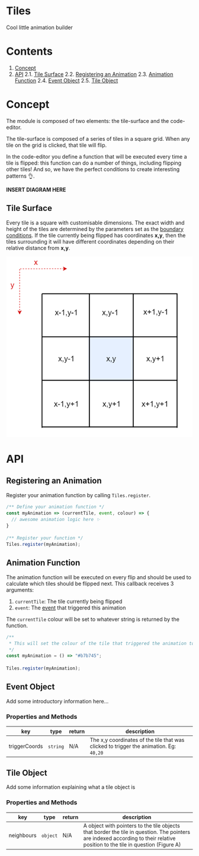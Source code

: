 # Tiles

Cool little animation builder

# Contents

1.  [Concept](#concept)
2.  [API](#api)
    2.1. [Tile Surface](#tile-surface)
    2.2. [Registering an Animation](#registering-an-animation)
    2.3. [Animation Function](#animation-function)
    2.4. [Event Object](#event-object)
    2.5. [Tile Object](#tile-object)

# Concept

The module is composed of two elements: the tile-surface and the code-editor.

The tile-surface is composed of a series of tiles in a square grid. When any tile on the grid is clicked, that tile will flip.

In the code-editor you define a function that will be executed every time a tile is flipped: this function can do a number of things, including flipping other tiles! And so, we have the perfect conditions to create interesting patterns 👌.

**INSERT DIAGRAM HERE**

## Tile Surface

Every tile is a square with customisable dimensions. The exact width and height of the tiles are determined by the parameters set as the [boundary conditions](#boundary-conditions). If the tile currently being flipped has coordinates **x,y**, then the tiles surrounding it will have different coordinates depending on their relative distance from **x,y**.

![Center tile is the tile currently being flipped. Tiles surrounding it have different coordinates depending on their relative position](./grid-coords.PNG)

# API

## Registering an Animation

Register your animation function by calling `Tiles.register`.

```javascript
/** Define your animation function */
const myAnimation => (currentTile, event, colour) => {
  // awesome animation logic here ✨
}

/** Register your function */
Tiles.register(myAnimation);
```

## Animation Function

The animation function will be executed on every flip and should be used to calculate which tiles should be flipped next. This callback receives 3 arguments:

1.  `currentTile`: The tile currently being flipped
2.  `event`: The [event](#event-object) that triggered this animation

The `currentTile` colour will be set to whatever string is returned by the function.

```javascript
/**
 * This will set the colour of the tile that triggered the animation to "#b7b745"
 */
const myAnimation = () => "#b7b745";

Tiles.register(myAnimation);
```

## Event Object

Add some introductory information here...

### Properties and Methods

| key           | type     | return | description                                                                            |
| ------------- | -------- | ------ | -------------------------------------------------------------------------------------- |
| triggerCoords | `string` | N/A    | The x,y coordinates of the tile that was clicked to trigger the animation. Eg: `40,20` |

## Tile Object

Add some information explaining what a tile object is

### Properties and Methods

| key        | type     | return | description                                                                                                                                                                   |
| ---------- | -------- | ------ | ----------------------------------------------------------------------------------------------------------------------------------------------------------------------------- |
| neighbours | `object` | N/A    | A object with pointers to the tile objects that border the tile in question. The pointers are indexed according to their relative position to the tile in question (Figure A) |
